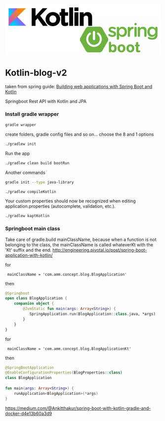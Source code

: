 ![Building web applications with Spring Boot and Kotlin](./_media/kotlin-spring-boot.png)

# Kotlin-blog-v2
taken from spring guide: [Building web applications with Spring Boot and Kotlin](https://spring.io/guides/tutorials/spring-boot-kotlin/)

Springboot Rest API with Kotlin and JPA

### Install gradle wrapper
```bash
gradle wrapper
```
create folders, gradle config files and so on... choose the 8 and 1 options
```bash
./gradlew init
```

Run the app
```bash
./gradlew clean build bootRun
```

Another commands
```bash
gradle init --type java-library
```

```bash
./gradlew compileKotlin
```

Your custom properties should now be recognized when editing application.properties (autocomplete, validation, etc.).
```bash
./gradlew kaptKotlin
```




### Springboot main class
Take care of gradle.build mainClassName, because when a function is not belonging to the class, the mainClassName is called whateverKt with the 'Kt' suffix and the end.
http://engineering.pivotal.io/post/spring-boot-application-with-kotlin/

for
```properties
 mainClassName = 'com.amm.concept.blog.BlogApplication'
```
then
```kotlin
@Springboot
open class BlogApplication {
    companion object {
        @JvmStatic fun main(args: Array<String>) {
           SpringApplication.run(BlogApplication::class.java, *args)
        }
    }
}
```

for
```properties
 mainClassName = 'com.amm.concept.blog.BlogApplicationKt'
```
then
```kotlin
@SpringBootApplication
@EnableConfigurationProperties(BlogProperties::class)
class BlogApplication

fun main(args: Array<String>) {
    runApplication<BlogApplication>(*args)
}
```

https://medium.com/@Ankitthakur/spring-boot-with-kotlin-gradle-and-docker-d4e13b60a3d9

